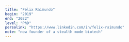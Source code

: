 ```yaml
---
title: "Félix Raimundo"
begin: "2019"
end: "2022"
level: "PhD"
persolink: "https://www.linkedin.com/in/felix-raimundo"
note: "now founder of a stealth mode biotech"
---
```

